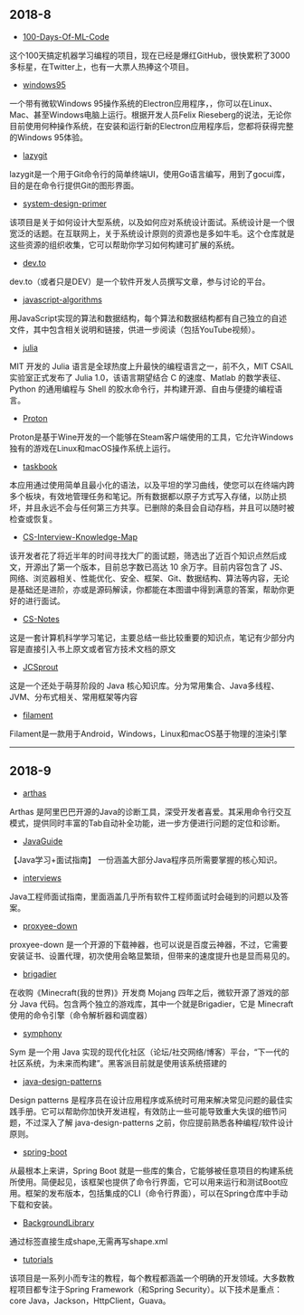 ## 2018-8
- [100-Days-Of-ML-Code](https://github.com/Avik-Jain/100-Days-Of-ML-Code)

这个100天搞定机器学习编程的项目，现在已经是爆红GitHub，很快累积了3000多标星，在Twitter上，也有一大票人热捧这个项目。
  
- [windows95](https://github.com/felixrieseberg/windows95)

一个带有微软Windows 95操作系统的Electron应用程序，，你可以在Linux、Mac、甚至Windows电脑上运行。根据开发人员Felix Rieseberg的说法，无论你目前使用何种操作系统，在安装和运行新的Electron应用程序后，您都将获得完整的Windows 95体验。

- [lazygit](https://github.com/jesseduffield/lazygit)

lazygit是一个用于Git命令行的简单终端UI，使用Go语言编写，用到了gocui库，目的是在命令行提供Git的图形界面。

- [system-design-primer](https://github.com/donnemartin/system-design-primer)

该项目是关于如何设计大型系统，以及如何应对系统设计面试。系统设计是一个很宽泛的话题。在互联网上，关于系统设计原则的资源也是多如牛毛。这个仓库就是这些资源的组织收集，它可以帮助你学习如何构建可扩展的系统。

- [dev.to](https://github.com/thepracticaldev/dev.to)

dev.to（或者只是DEV）是一个软件开发人员撰写文章，参与讨论的平台。

- [javascript-algorithms](https://github.com/trekhleb/javascript-algorithms)

用JavaScript实现的算法和数据结构，每个算法和数据结构都有自己独立的自述文件，其中包含相关说明和链接，供进一步阅读（包括YouTube视频）。

- [julia](https://github.com/JuliaLang/julia)

MIT 开发的 Julia 语言是全球热度上升最快的编程语言之一，前不久，MIT CSAIL 实验室正式发布了 Julia 1.0，该语言期望结合 C 的速度、Matlab 的数学表征、Python 的通用编程与 Shell 的胶水命令行，并构建开源、自由与便捷的编程语言。

- [Proton](https://github.com/ValveSoftware/Proton)

Proton是基于Wine开发的一个能够在Steam客户端使用的工具，它允许Windows独有的游戏在Linux和macOS操作系统上运行。

- [taskbook](https://github.com/klauscfhq/taskbook)

本应用通过使用简单且最小化的语法，以及平坦的学习曲线，使您可以在终端内跨多个板块，有效地管理任务和笔记。所有数据都以原子方式写入存储，以防止损坏，并且永远不会与任何第三方共享。已删除的条目会自动存档，并且可以随时被检查或恢复。

- [CS-Interview-Knowledge-Map](https://github.com/InterviewMap/CS-Interview-Knowledge-Map)

该开发者花了将近半年的时间寻找大厂的面试题，筛选出了近百个知识点然后成文，开源出了第一个版本，目前总字数已高达 10 余万字。目前内容包含了 JS、网络、浏览器相关、性能优化、安全、框架、Git、数据结构、算法等内容，无论是基础还是进阶，亦或是源码解读，你都能在本图谱中得到满意的答案，帮助你更好的进行面试。

- [CS-Notes](https://github.com/CyC2018/CS-Notes)

这是一套计算机科学学习笔记，主要总结一些比较重要的知识点，笔记有少部分内容是直接引入书上原文或者官方技术文档的原文

- [JCSprout](https://github.com/crossoverJie/JCSprout)

这是一个还处于萌芽阶段的 Java 核心知识库。分为常用集合、Java多线程、JVM、分布式相关、常用框架等内容

- [filament](https://github.com/google/filament)

Filament是一款用于Android，Windows，Linux和macOS基于物理的渲染引擎

---

## 2018-9
- [arthas](https://github.com/alibaba/arthas)

Arthas 是阿里巴巴开源的Java的诊断工具，深受开发者喜爱。其采用命令行交互模式，提供同时丰富的Tab自动补全功能，进一步方便进行问题的定位和诊断。
  
- [JavaGuide](https://github.com/Snailclimb/JavaGuide)

【Java学习+面试指南】 一份涵盖大部分Java程序员所需要掌握的核心知识。

- [interviews](https://github.com/kdn251/interviews)

Java工程师面试指南，里面涵盖几乎所有软件工程师面试时会碰到的问题以及答案。

- [proxyee-down](https://github.com/proxyee-down-org/proxyee-down)

proxyee-down 是一个开源的下载神器，也可以说是百度云神器，不过，它需要安装证书、设置代理，初次使用会略显繁琐，但带来的速度提升也是显而易见的。

- [brigadier](https://github.com/Mojang/brigadier)

在收购《Minecraft(我的世界)》开发商 Mojang 四年之后，微软开源了游戏的部分 Java 代码。包含两个独立的游戏库，其中一个就是Brigadier，它是 Minecraft 使用的命令引擎（命令解析器和调度器）

- [symphony](https://github.com/b3log/symphony)

Sym 是一个用 Java 实现的现代化社区（论坛/社交网络/博客）平台，“下一代的社区系统，为未来而构建”。黑客派目前就是使用该系统搭建的

- [java-design-patterns](https://github.com/iluwatar/java-design-patterns)

Design patterns 是程序员在设计应用程序或系统时可用来解决常见问题的最佳实践手册。它可以帮助你加快开发进程，有效防止一些可能导致重大失误的细节问题，不过深入了解 java-design-patterns 之前，你应提前熟悉各种编程/软件设计原则。

- [spring-boot](https://github.com/spring-projects/spring-boot)

从最根本上来讲，Spring Boot 就是一些库的集合，它能够被任意项目的构建系统所使用。简便起见，该框架也提供了命令行界面，它可以用来运行和测试Boot应用。框架的发布版本，包括集成的CLI（命令行界面），可以在Spring仓库中手动下载和安装。

- [BackgroundLibrary](https://github.com/JavaNoober/BackgroundLibrary)

通过标签直接生成shape,无需再写shape.xml

- [tutorials](https://github.com/eugenp/tutorials)

该项目是一系列小而专注的教程，每个教程都涵盖一个明确的开发领域。大多数教程项目都专注于Spring Framework（和Spring Security）。以下技术是重点：core Java，Jackson，HttpClient，Guava。
